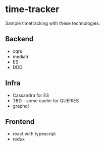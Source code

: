 # time-tracker

Sample timetracking with these technologies:

## Backend

- cqrs
- mediatr
- ES
- DDD

## Infra

- Cassandra for ES
- TBD - some cache for QUERIES
- graphql

## Frontend

- react with typescript
- redux